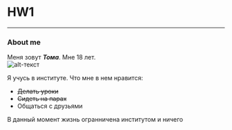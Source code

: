 # HW1
***
### About me
Меня зовут **_Тома_**. Мне 18 лет.  
![alt-текст](https://pp.userapi.com/c637631/v637631505/5ca67/qXRw8gjI53E.jpg)

Я учусь в институте. Что мне в нем нравится:
* ~~Делать уроки~~
* ~~Сидеть на парах~~
* Общаться с друзьями

В данный момент жизнь огранничена институтом и ничего
